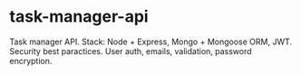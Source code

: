 # task-manager-api

Task manager API. 
Stack: Node + Express, Mongo + Mongoose ORM, JWT. 
Security best paractices. 
User auth, emails, validation, password encryption.

